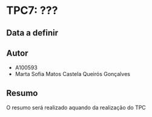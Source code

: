 # TPC7: ???
## Data a definir

## Autor

- A100593
- Marta Sofia Matos Castela Queirós Gonçalves

## Resumo

O resumo será realizado aquando da realização do TPC